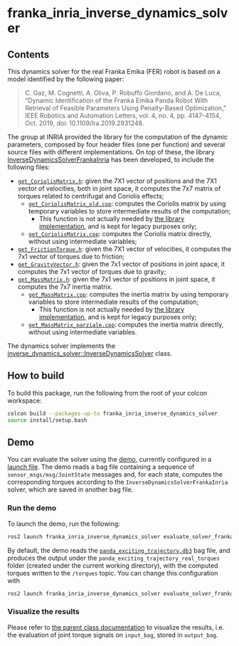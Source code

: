 # franka_inria_inverse_dynamics_solver

## Contents

This dynamics solver for the real Franka Emika (FER) robot is based on a model identified by the following paper:
> C. Gaz, M. Cognetti, A. Oliva, P. Robuffo Giordano, and A. De Luca, “Dynamic Identification of the Franka Emika Panda Robot With Retrieval of Feasible Parameters Using Penalty-Based Optimization,” IEEE Robotics and Automation Letters, vol. 4, no. 4, pp. 4147–4154, Oct. 2019, doi: 10.1109/lra.2019.2931248.

The group at INRIA provided the library for the computation of the dynamic parameters, composed by four header files (one per function) and several source files with different implementations.
On top of these, the library [InverseDynamicsSolverFrankaInria](./include/franka_inria_inverse_dynamics_solver/franka_inria_inverse_dynamics_solver.h) has been developed, to include the following files:

* [`get_CoriolisMatrix.h`](./include/franka_inria_inverse_dynamics_solver/get_CoriolisMatrix.h): given the 7X1 vector of positions and the 7X1 vector of velocities, both in joint space, it computes the 7x7 matrix of torques related to centrifugal and Coriolis effects;
    * [`get_CoriolisMatrix_old.cpp`](./src/get_CoriolisMatrix_old.cpp): computes the Coriolis matrix by using temporary variables to store intermediate results of the computation;
        * This function is not actually needed by [the library implementation](./src/franka_inria_inverse_dynamics_solver.cpp), and is kept for legacy purposes only;
    * [`get_CoriolisMatrix.cpp`](./src/get_CoriolisMatrix.cpp): computes the Coriolis matrix directly, without using intermediate variables;
* [`get_FrictionTorque.h`](./include/franka_inria_inverse_dynamics_solver/get_FrictionTorque.h): given the 7X1 vector of velocities, it computes the 7x1 vector of torques due to friction;
* [`get_GravityVector.h`](./include/franka_inria_inverse_dynamics_solver/get_GravityVector.h): given the 7x1 vector of positions in joint space, it computes the 7x1 vector of torques due to gravity;
* [`get_MassMatrix.h`](./include/franka_inria_inverse_dynamics_solver/get_MassMatrix.h): given the 7x1 vector of positions in joint space, it computes the 7x7 inertia matrix.
    * [`get_MassMatrix.cpp`](./src/get_MassMatrix.cpp): computes the inertia matrix by using temporary variables to store intermediate results of the computation;
        * This function is not actually needed by [the library implementation](./src/franka_inria_inverse_dynamics_solver.cpp), and is kept for legacy purposes only;
    * [`get_MassMatrix_parziale.cpp`](./src/get_MassMatrix_parziale.cpp): computes the inertia matrix directly, without using intermediate variables.

The dynamics solver implements the [inverse_dynamics_solver::InverseDynamicsSolver](../inverse_dynamics_solver/README.md) class.

## How to build

To build this package, run the following from the root of your colcon workspace:

```bash
colcon build --packages-up-to franka_inria_inverse_dynamics_solver
source install/setup.bash
```

## Demo

You can evaluate the solver using the [demo](../inverse_dynamics_solver/demo/evaluate_solver.cpp), currently configured in a [launch file](./launch/evaluate_solver_franka.launch.py).
The demo reads a bag file containing a sequence of `sensor_msgs/msg/JointState` messages and, for each state, computes the corresponding torques according to the `InverseDynamicsSolverFrankaInria` solver, which are saved in another bag file.

### Run the demo

To launch the demo, run the following:

```bash
ros2 launch franka_inria_inverse_dynamics_solver evaluate_solver_franka.launch.py
```

By default, the demo reads the [`panda_exciting_trajectory.db3`](./bagfiles/panda_exciting_trajectory.db3) bag file, and produces the output under the `panda_exciting_trajectory_real_torques` folder (created under the current working directory), with the computed torques written to the `/torques` topic.
You can change this configuration with

```bash
ros2 launch franka_inria_inverse_dynamics_solver evaluate_solver_franka.launch.py input_bag:=<my_bag_file> output_bag:=<my_output_folder> topic:=<my_output_topic>
```

### Visualize the results

Please refer to [the parent class documentation](../inverse_dynamics_solver/README.md#visualize-the-results) to visualize the results, i.e. the evaluation of joint torque signals on `input_bag`, stored in `output_bag`.
